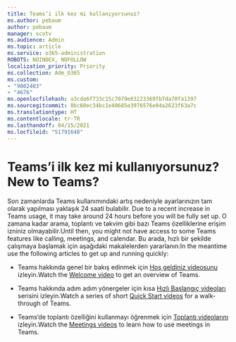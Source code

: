 ```yaml
---
title: Teams’i ilk kez mi kullanıyorsunuz?
ms.author: pebaum
author: pebaum
manager: scotv
ms.audience: Admin
ms.topic: article
ms.service: o365-administration
ROBOTS: NOINDEX, NOFOLLOW
localization_priority: Priority
ms.collection: Adm_O365
ms.custom:
- "9002403"
- "4676"
ms.openlocfilehash: a3cda6f733c15c7079e63223369fb7da70fa1397
ms.sourcegitcommit: 8bc60ec34bc1e40685e3976576e04a2623f63a7c
ms.translationtype: HT
ms.contentlocale: tr-TR
ms.lasthandoff: 04/15/2021
ms.locfileid: "51791648"
---
```

# <a name="new-to-teams"></a><span data-ttu-id="05e28-102">Teams’i ilk kez mi kullanıyorsunuz?</span><span class="sxs-lookup"><span data-stu-id="05e28-102">New to Teams?</span></span>

<span data-ttu-id="05e28-103">Son zamanlarda Teams kullanımındaki artış nedeniyle ayarlarınızın tam olarak yapılması yaklaşık 24 saati bulabilir.  </span><span class="sxs-lookup"><span data-stu-id="05e28-103">Due to a recent increase in Teams usage, it may take around 24 hours before you will be fully set up.</span></span> <span data-ttu-id="05e28-104">O zamana kadar arama, toplantı ve takvim gibi bazı Teams özelliklerine erişim izniniz olmayabilir.</span><span class="sxs-lookup"><span data-stu-id="05e28-104">Until then, you might not have access to some Teams features like calling, meetings, and calendar.</span></span> <span data-ttu-id="05e28-105">Bu arada, hızlı bir şekilde çalışmaya başlamak için aşağıdaki makalelerden yararlanın:</span><span class="sxs-lookup"><span data-stu-id="05e28-105">In the meantime use the following articles to get up and running quickly:</span></span> 

- <span data-ttu-id="05e28-106">Teams hakkında genel bir bakış edinmek için [Hoş geldiniz videosunu](https://support.office.com/article/welcome-to-microsoft-teams-b98d533f-118e-4bae-bf44-3df2470c2b12) izleyin.</span><span class="sxs-lookup"><span data-stu-id="05e28-106">Watch the [Welcome video](https://support.office.com/article/welcome-to-microsoft-teams-b98d533f-118e-4bae-bf44-3df2470c2b12) to get an overview of Teams.</span></span>

- <span data-ttu-id="05e28-107">Teams hakkında adım adım yönergeler için kısa [Hızlı Başlangıç videoları](https://support.office.com/article/video-what-is-microsoft-teams-422bf3aa-9ae8-46f1-83a2-e65720e1a34d) serisini izleyin.</span><span class="sxs-lookup"><span data-stu-id="05e28-107">Watch a series of short [Quick Start videos](https://support.office.com/article/video-what-is-microsoft-teams-422bf3aa-9ae8-46f1-83a2-e65720e1a34d) for a walk-through of Teams.</span></span>

- <span data-ttu-id="05e28-108">Teams’de toplantı özelliğini kullanmayı öğrenmek için [Toplantı videolarını](https://support.office.com/article/join-a-teams-meeting-078e9868-f1aa-4414-8bb9-ee88e9236ee4) izleyin.</span><span class="sxs-lookup"><span data-stu-id="05e28-108">Watch the [Meetings videos](https://support.office.com/article/join-a-teams-meeting-078e9868-f1aa-4414-8bb9-ee88e9236ee4) to learn how to use meetings in Teams.</span></span>

